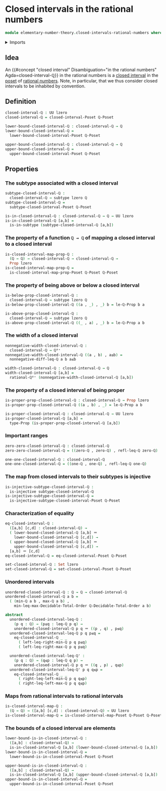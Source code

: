 # Closed intervals in the rational numbers

```agda
module elementary-number-theory.closed-intervals-rational-numbers where
```

<details><summary>Imports</summary>

```agda
open import elementary-number-theory.decidable-total-order-rational-numbers
open import elementary-number-theory.inequality-rational-numbers
open import elementary-number-theory.maximum-rational-numbers
open import elementary-number-theory.minimum-rational-numbers
open import elementary-number-theory.nonnegative-rational-numbers
open import elementary-number-theory.rational-numbers
open import elementary-number-theory.strict-inequality-rational-numbers

open import foundation.dependent-pair-types
open import foundation.identity-types
open import foundation.injective-maps
open import foundation.propositions
open import foundation.sets
open import foundation.subtypes
open import foundation.universe-levels

open import order-theory.closed-interval-preserving-maps-posets
open import order-theory.closed-intervals-posets
open import order-theory.decidable-total-orders
```

</details>

## Idea

An
{{#concept "closed interval" Disambiguation="in the rational numbers" Agda=closed-interval-ℚ}}
in the rational numbers is a
[closed interval](order-theory.closed-intervals-posets.md) in the
[poset](elementary-number-theory.inequality-rational-numbers.md) of
[rational numbers](elementary-number-theory.rational-numbers.md). Note, in
particular, that we thus consider closed intervals to be inhabited by
convention.

## Definition

```agda
closed-interval-ℚ : UU lzero
closed-interval-ℚ = closed-interval-Poset ℚ-Poset

lower-bound-closed-interval-ℚ : closed-interval-ℚ → ℚ
lower-bound-closed-interval-ℚ =
  lower-bound-closed-interval-Poset ℚ-Poset

upper-bound-closed-interval-ℚ : closed-interval-ℚ → ℚ
upper-bound-closed-interval-ℚ =
  upper-bound-closed-interval-Poset ℚ-Poset
```

## Properties

### The subtype associated with a closed interval

```agda
subtype-closed-interval-ℚ :
  closed-interval-ℚ → subtype lzero ℚ
subtype-closed-interval-ℚ =
  subtype-closed-interval-Poset ℚ-Poset

is-in-closed-interval-ℚ : closed-interval-ℚ → ℚ → UU lzero
is-in-closed-interval-ℚ [a,b] =
  is-in-subtype (subtype-closed-interval-ℚ [a,b])
```

### The property of a function `ℚ → ℚ` of mapping a closed interval to a closed interval

```agda
is-closed-interval-map-prop-ℚ :
  (ℚ → ℚ) → closed-interval-ℚ → closed-interval-ℚ →
  Prop lzero
is-closed-interval-map-prop-ℚ =
  is-closed-interval-map-prop-Poset ℚ-Poset ℚ-Poset
```

### The property of being above or below a closed interval

```agda
is-below-prop-closed-interval-ℚ :
  closed-interval-ℚ → subtype lzero ℚ
is-below-prop-closed-interval-ℚ ((a , _) , _) b = le-ℚ-Prop b a

is-above-prop-closed-interval-ℚ :
  closed-interval-ℚ → subtype lzero ℚ
is-above-prop-closed-interval-ℚ ((_ , a) , _) b = le-ℚ-Prop a b
```

### The width of a closed interval

```agda
nonnegative-width-closed-interval-ℚ :
  closed-interval-ℚ → ℚ⁰⁺
nonnegative-width-closed-interval-ℚ ((a , b) , a≤b) =
  nonnegative-diff-leq-ℚ a b a≤b

width-closed-interval-ℚ : closed-interval-ℚ → ℚ
width-closed-interval-ℚ [a,b] =
  rational-ℚ⁰⁺ (nonnegative-width-closed-interval-ℚ [a,b])
```

### The property of a closed interval of being proper

```agda
is-proper-prop-closed-interval-ℚ : closed-interval-ℚ → Prop lzero
is-proper-prop-closed-interval-ℚ ((a , b) , _) = le-ℚ-Prop a b

is-proper-closed-interval-ℚ : closed-interval-ℚ → UU lzero
is-proper-closed-interval-ℚ [a,b] =
  type-Prop (is-proper-prop-closed-interval-ℚ [a,b])
```

### Important ranges

```agda
zero-zero-closed-interval-ℚ : closed-interval-ℚ
zero-zero-closed-interval-ℚ = ((zero-ℚ , zero-ℚ) , refl-leq-ℚ zero-ℚ)

one-one-closed-interval-ℚ : closed-interval-ℚ
one-one-closed-interval-ℚ = ((one-ℚ , one-ℚ) , refl-leq-ℚ one-ℚ)
```

### The map from closed intervals to their subtypes is injective

```agda
is-injective-subtype-closed-interval-ℚ :
  is-injective subtype-closed-interval-ℚ
is-injective-subtype-closed-interval-ℚ =
  is-injective-subtype-closed-interval-Poset ℚ-Poset
```

### Characterization of equality

```agda
eq-closed-interval-ℚ :
  ([a,b] [c,d] : closed-interval-ℚ) →
  ( lower-bound-closed-interval-ℚ [a,b] ＝
    lower-bound-closed-interval-ℚ [c,d]) →
  ( upper-bound-closed-interval-ℚ [a,b] ＝
    upper-bound-closed-interval-ℚ [c,d]) →
  [a,b] ＝ [c,d]
eq-closed-interval-ℚ = eq-closed-interval-Poset ℚ-Poset

set-closed-interval-ℚ : Set lzero
set-closed-interval-ℚ = set-closed-interval-Poset ℚ-Poset
```

### Unordered intervals

```agda
unordered-closed-interval-ℚ : ℚ → ℚ → closed-interval-ℚ
unordered-closed-interval-ℚ a b =
  ( (min-ℚ a b , max-ℚ a b) ,
    min-leq-max-Decidable-Total-Order ℚ-Decidable-Total-Order a b)

abstract
  unordered-closed-interval-leq-ℚ :
    (p q : ℚ) → (p≤q : leq-ℚ p q) →
    unordered-closed-interval-ℚ p q ＝ ((p , q) , p≤q)
  unordered-closed-interval-leq-ℚ p q p≤q =
    eq-closed-interval-ℚ _ _
      ( left-leq-right-min-ℚ p q p≤q)
      ( left-leq-right-max-ℚ p q p≤q)

  unordered-closed-interval-leq-ℚ' :
    (p q : ℚ) → (q≤p : leq-ℚ q p) →
    unordered-closed-interval-ℚ p q ＝ ((q , p) , q≤p)
  unordered-closed-interval-leq-ℚ' p q q≤p =
    eq-closed-interval-ℚ _ _
      ( right-leq-left-min-ℚ p q q≤p)
      ( right-leq-left-max-ℚ p q q≤p)
```

### Maps from rational intervals to rational intervals

```agda
is-closed-interval-map-ℚ :
  (ℚ → ℚ) → ([a,b] [c,d] : closed-interval-ℚ) → UU lzero
is-closed-interval-map-ℚ = is-closed-interval-map-Poset ℚ-Poset ℚ-Poset
```

### The bounds of a closed interval are elements

```agda
lower-bound-is-in-closed-interval-ℚ :
  ([a,b] : closed-interval-ℚ) →
  is-in-closed-interval-ℚ [a,b] (lower-bound-closed-interval-ℚ [a,b])
lower-bound-is-in-closed-interval-ℚ =
  lower-bound-is-in-closed-interval-Poset ℚ-Poset

upper-bound-is-in-closed-interval-ℚ :
  ([a,b] : closed-interval-ℚ) →
  is-in-closed-interval-ℚ [a,b] (upper-bound-closed-interval-ℚ [a,b])
upper-bound-is-in-closed-interval-ℚ =
  upper-bound-is-in-closed-interval-Poset ℚ-Poset
```
